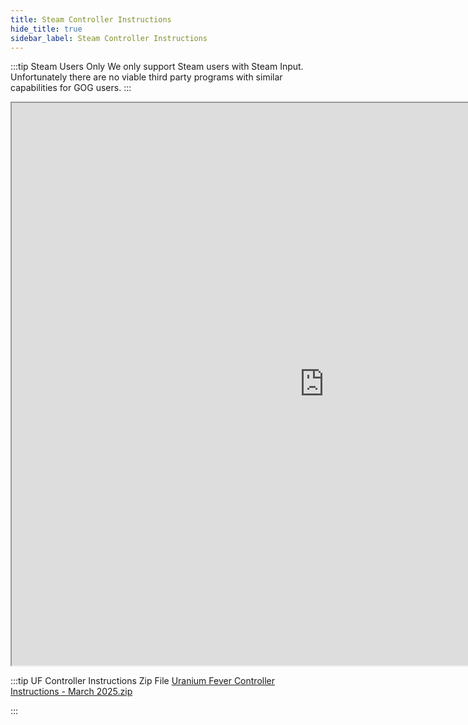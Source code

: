 ```yaml
---
title: Steam Controller Instructions
hide_title: true
sidebar_label: Steam Controller Instructions
---
```


:::tip Steam Users Only
We only support Steam users with Steam Input. Unfortunately there are no viable third party programs with similar capabilities for GOG users.
:::

<iframe src="https://drive.google.com/file/d/1o31kGt0kZnDUkWVkkrDiXvB2qoeR2an6/preview" width="1000" height="900" allow="autoplay"></iframe>

:::tip UF Controller Instructions Zip File
[Uranium Fever Controller Instructions - March 2025.zip](https://github.com/user-attachments/files/19073939/Uranium.Fever.Controller.Instructions.-.March.2025.zip)

:::
